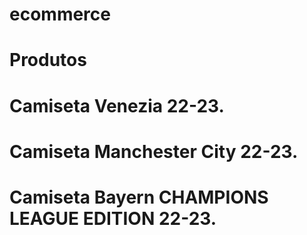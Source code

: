 # ecommerce

# Produtos

# Camiseta Venezia 22-23.
# Camiseta Manchester City 22-23.
# Camiseta Bayern CHAMPIONS LEAGUE EDITION 22-23.
